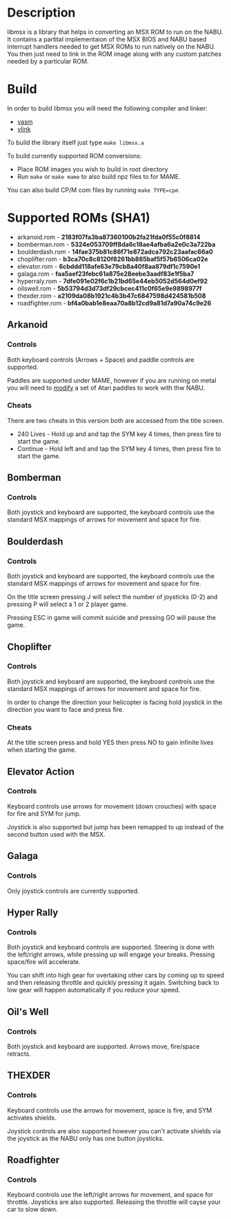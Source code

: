# Description

libmsx is a library that helps in converting an MSX ROM to run on the NABU. It contains a partital implementaion of the MSX BIOS and NABU based interrupt handlers needed to get MSX ROMs to run natively on the NABU. You then just need to link in the ROM image along with any custom patches needed by a particular ROM.

# Build

In order to build libmsx you will need the following compiler and linker:

  * [vasm](http://sun.hasenbraten.de/vasm/)
  * [vlink](http://sun.hasenbraten.de/vlink/)

To build the library itself just type ```make libmsx.a```

To build currently supported ROM conversions:
  * Place ROM images you wish to build in root directory
  * Run ```make``` or ```make mame``` to also build npz files to for MAME.

You can also build CP/M com files by running ```make TYPE=cpm```

# Supported ROMs (SHA1)

  * arkanoid.rom - **2183f07fa3ba87360100b2fa21fda0f55c0f8814**
  * bomberman.rom - **5324e053709ff8da6c18ae4afba6a2e0c3a722ba**
  * boulderdash.rom - **14fae375b81c86f71e872adca792c23aafac66a0**
  * choplifter.rom - **b3ca70c8c8120f8261bb865baf5f57b6506ca02e**
  * elevator.rom - **6cbddd118afe63e79cb8a40f8aa879df1c7590e1**
  * galaga.rom - **faa5aef23febc61a875e28eebe3aadf83e1f5ba7**
  * hyperraly.rom - **7dfe091e02f6c1b21bd65e44eb5052d564d0ef92**
  * oilswell.rom - **5b53794d3d73df29cbcec411c0f65e9e9898977f**
  * thexder.rom - **a2109da08b1921c4b3b47c6847598d424581b508**
  * roadfighter.rom - **bf4a0bab1e8eaa70a8b12cd9a81d7a90a74c9e26**


## Arkanoid

### Controls

Both keyboard controls (Arrows + Space) and paddle controls are supported.

Paddles are supported under MAME, however if you are running on metal you will need to [modify](https://www.nabunetwork.com/download-manager.php?id=64) a set of Atari paddles to work with thw NABU.

### Cheats

There are two cheats in this version both are accessed from the title screen.

  * 240 Lives - Hold up and and tap the SYM key 4 times, then press fire to start the game.
  * Continue  - Hold left and and tap the SYM key 4 times, then press fire to start the game.

## Bomberman

### Controls

Both joystick and keyboard are supported, the keyboard controls use the standard MSX mappings of arrows for movement and space for fire.

## Boulderdash

### Controls

Both joystick and keyboard are supported, the keyboard controls use the standard MSX mappings of arrows for movement and space for fire.

On the title screen pressing J will select the number of joysticks (0-2) and pressing P will select a 1 or 2 player game.

Pressing ESC in game will commit suicide and pressing GO will pause the game.

## Choplifter

### Controls

Both joystick and keyboard are supported, the keyboard controls use the standard MSX mappings of arrows for movement and space for fire.

In order to change the direction your helicopter is facing hold joystick in the direction you want to face and press fire.

### Cheats

At the title screen press and hold YES then press NO to gain infinite lives when starting the game.

## Elevator Action

### Controls

Keyboard controls use arrows for movement (down crouches) with space for fire and SYM for jump.

Joystick is also supported but jump has been remapped to up instead of the second button used with the MSX.

## Galaga

### Controls

Only joystick controls are currently supported.

## Hyper Rally

### Controls

Both joystick and keyboard controls are supported. Steering is done with the left/right arrows, while pressing up will engage your breaks. Pressing space/fire will accelerate.

You can shift into high gear for overtaking other cars by coming up to speed and then releasing throttle and quickly pressing it again. Switching back to low gear will happen automatically if you reduce your speed.

## Oil's Well

### Controls

Both joystick and keyboard are supported. Arrows move, fire/space retracts.

## THEXDER

### Controls

Keyboard controls use the arrows for movement, space is fire, and SYM activates shields.

Joystick controls are also supported however you can't activate shields via the joystick as the NABU only has one button joysticks.

## Roadfighter

### Controls

Keyboard controls use the left/right arrows for movement, and space for throttle. Joysticks are also supported. Releasing the throttle will cayse your car to slow down.

